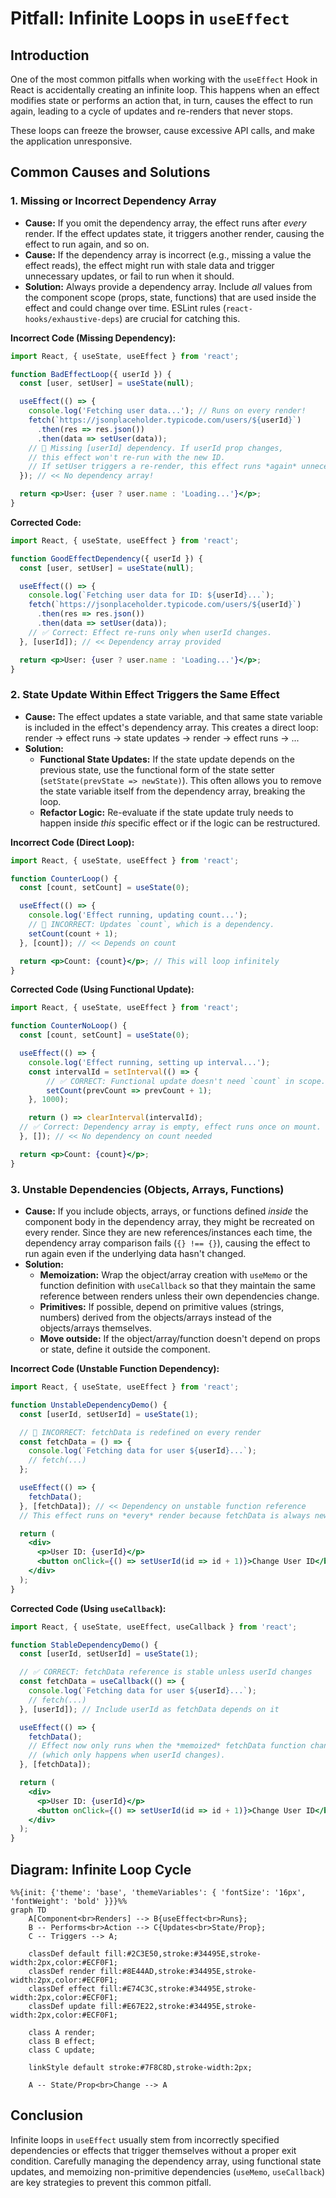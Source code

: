 # Pitfall: Infinite Loops in `useEffect`

## Introduction

One of the most common pitfalls when working with the `useEffect` Hook in React is accidentally creating an infinite loop. This happens when an effect modifies state or performs an action that, in turn, causes the effect to run again, leading to a cycle of updates and re-renders that never stops.

These loops can freeze the browser, cause excessive API calls, and make the application unresponsive.

## Common Causes and Solutions

### 1. Missing or Incorrect Dependency Array

- **Cause:** If you omit the dependency array, the effect runs after *every* render. If the effect updates state, it triggers another render, causing the effect to run again, and so on.
- **Cause:** If the dependency array is incorrect (e.g., missing a value the effect reads), the effect might run with stale data and trigger unnecessary updates, or fail to run when it should.
- **Solution:** Always provide a dependency array. Include *all* values from the component scope (props, state, functions) that are used inside the effect and could change over time. ESLint rules (`react-hooks/exhaustive-deps`) are crucial for catching this.

**Incorrect Code (Missing Dependency):**
```jsx
import React, { useState, useEffect } from 'react';

function BadEffectLoop({ userId }) {
  const [user, setUser] = useState(null);

  useEffect(() => {
    console.log('Fetching user data...'); // Runs on every render!
    fetch(`https://jsonplaceholder.typicode.com/users/${userId}`)
      .then(res => res.json())
      .then(data => setUser(data));
    // 🔴 Missing [userId] dependency. If userId prop changes,
    // this effect won't re-run with the new ID.
    // If setUser triggers a re-render, this effect runs *again* unnecessarily.
  }); // << No dependency array!

  return <p>User: {user ? user.name : 'Loading...'}</p>;
}
```

**Corrected Code:**
```jsx
import React, { useState, useEffect } from 'react';

function GoodEffectDependency({ userId }) {
  const [user, setUser] = useState(null);

  useEffect(() => {
    console.log(`Fetching user data for ID: ${userId}...`);
    fetch(`https://jsonplaceholder.typicode.com/users/${userId}`)
      .then(res => res.json())
      .then(data => setUser(data));
    // ✅ Correct: Effect re-runs only when userId changes.
  }, [userId]); // << Dependency array provided

  return <p>User: {user ? user.name : 'Loading...'}</p>;
}
```

### 2. State Update Within Effect Triggers the Same Effect

- **Cause:** The effect updates a state variable, and that same state variable is included in the effect's dependency array. This creates a direct loop: render -> effect runs -> state updates -> render -> effect runs -> ...
- **Solution:**
    - **Functional State Updates:** If the state update depends on the previous state, use the functional form of the state setter (`setState(prevState => newState)`). This often allows you to remove the state variable itself from the dependency array, breaking the loop.
    - **Refactor Logic:** Re-evaluate if the state update truly needs to happen inside *this* specific effect or if the logic can be restructured.

**Incorrect Code (Direct Loop):**
```jsx
import React, { useState, useEffect } from 'react';

function CounterLoop() {
  const [count, setCount] = useState(0);

  useEffect(() => {
    console.log('Effect running, updating count...');
    // 🔴 INCORRECT: Updates `count`, which is a dependency.
    setCount(count + 1); 
  }, [count]); // << Depends on count

  return <p>Count: {count}</p>; // This will loop infinitely
}
```

**Corrected Code (Using Functional Update):**
```jsx
import React, { useState, useEffect } from 'react';

function CounterNoLoop() {
  const [count, setCount] = useState(0);

  useEffect(() => {
    console.log('Effect running, setting up interval...');
    const intervalId = setInterval(() => {
        // ✅ CORRECT: Functional update doesn't need `count` in scope.
        setCount(prevCount => prevCount + 1); 
    }, 1000);

    return () => clearInterval(intervalId);
  // ✅ Correct: Dependency array is empty, effect runs once on mount.
  }, []); // << No dependency on count needed

  return <p>Count: {count}</p>;
}
```

### 3. Unstable Dependencies (Objects, Arrays, Functions)

- **Cause:** If you include objects, arrays, or functions defined *inside* the component body in the dependency array, they might be recreated on every render. Since they are new references/instances each time, the dependency array comparison fails (`{} !== {}`), causing the effect to run again even if the underlying data hasn't changed.
- **Solution:**
    - **Memoization:** Wrap the object/array creation with `useMemo` or the function definition with `useCallback` so that they maintain the same reference between renders unless their own dependencies change.
    - **Primitives:** If possible, depend on primitive values (strings, numbers) derived from the objects/arrays instead of the objects/arrays themselves.
    - **Move outside:** If the object/array/function doesn't depend on props or state, define it outside the component.

**Incorrect Code (Unstable Function Dependency):**
```jsx
import React, { useState, useEffect } from 'react';

function UnstableDependencyDemo() {
  const [userId, setUserId] = useState(1);

  // 🔴 INCORRECT: fetchData is redefined on every render
  const fetchData = () => {
    console.log(`Fetching data for user ${userId}...`);
    // fetch(...)
  };

  useEffect(() => {
    fetchData();
  }, [fetchData]); // << Dependency on unstable function reference
  // This effect runs on *every* render because fetchData is always new.

  return (
    <div>
      <p>User ID: {userId}</p>
      <button onClick={() => setUserId(id => id + 1)}>Change User ID</button>
    </div>
  );
}
```

**Corrected Code (Using `useCallback`):**
```jsx
import React, { useState, useEffect, useCallback } from 'react';

function StableDependencyDemo() {
  const [userId, setUserId] = useState(1);

  // ✅ CORRECT: fetchData reference is stable unless userId changes
  const fetchData = useCallback(() => {
    console.log(`Fetching data for user ${userId}...`);
    // fetch(...)
  }, [userId]); // Include userId as fetchData depends on it

  useEffect(() => {
    fetchData();
    // Effect now only runs when the *memoized* fetchData function changes
    // (which only happens when userId changes).
  }, [fetchData]); 

  return (
    <div>
      <p>User ID: {userId}</p>
      <button onClick={() => setUserId(id => id + 1)}>Change User ID</button>
    </div>
  );
}
```

## Diagram: Infinite Loop Cycle

```mermaid
%%{init: {'theme': 'base', 'themeVariables': { 'fontSize': '16px', 'fontWeight': 'bold' }}}%%
graph TD
    A[Component<br>Renders] --> B{useEffect<br>Runs};
    B -- Performs<br>Action --> C{Updates<br>State/Prop};
    C -- Triggers --> A; 
    
    classDef default fill:#2C3E50,stroke:#34495E,stroke-width:2px,color:#ECF0F1;
    classDef render fill:#8E44AD,stroke:#34495E,stroke-width:2px,color:#ECF0F1;
    classDef effect fill:#E74C3C,stroke:#34495E,stroke-width:2px,color:#ECF0F1;
    classDef update fill:#E67E22,stroke:#34495E,stroke-width:2px,color:#ECF0F1;
    
    class A render;
    class B effect;
    class C update;

    linkStyle default stroke:#7F8C8D,stroke-width:2px;
    
    A -- State/Prop<br>Change --> A
```

## Conclusion

Infinite loops in `useEffect` usually stem from incorrectly specified dependencies or effects that trigger themselves without a proper exit condition. Carefully managing the dependency array, using functional state updates, and memoizing non-primitive dependencies (`useMemo`, `useCallback`) are key strategies to prevent this common pitfall. 